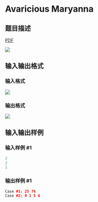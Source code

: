 # Avaricious Maryanna

## 题目描述

[problemUrl]: https://uva.onlinejudge.org/index.php?option=com_onlinejudge&Itemid=8&category=242&page=show_problem&problem=3160

[PDF](https://uva.onlinejudge.org/external/120/p12009.pdf)

![](https://cdn.luogu.com.cn/upload/vjudge_pic/UVA12009/6626736a558249dbee40d806cca32288a8925656.png)

## 输入输出格式

### 输入格式

![](https://cdn.luogu.com.cn/upload/vjudge_pic/UVA12009/d390ea9c87c17884d927c854535ca73396af18e6.png)

### 输出格式

![](https://cdn.luogu.com.cn/upload/vjudge_pic/UVA12009/e326e7c0944f4fee679d7e0a9dbeb2f1d45884fd.png)

## 输入输出样例

### 输入样例 #1

```cpp
2
2
1
```


### 输出样例 #1

```cpp
Case #1: 25 76
Case #2: 0 1 5 6
```


